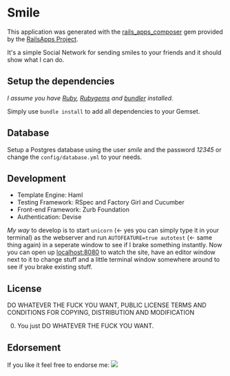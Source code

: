 # Smile

This application was generated with the [rails_apps_composer](https://github.com/RailsApps/rails_apps_composer) gem provided by the [RailsApps Project](http://railsapps.github.com).

It's a simple Social Network for sending smiles to your friends and it should show what I can do.

## Setup the dependencies

*I assume you have [Ruby](http://www.ruby-lang.org/en/downloads), [Rubygems](http://rubygems.org/pages/download) and [bundler](http://gembundler.com) installed.*

Simply use ```bundle install``` to add all dependencies to your Gemset.

## Database

Setup a Postgres database using the user *smile* and the password *12345* or change the ```config/database.yml``` to your needs.

## Development

* Template Engine: Haml
* Testing Framework: RSpec and Factory Girl and Cucumber
* Front-end Framework: Zurb Foundation
* Authentication: Devise

*My way* to develop is to start ```unicorn``` (<- yes you can simply type it in your terminal) as the webserver and run ```AUTOFEATURE=true autotest``` (<- same thing again) in a seperate window to see if I brake something instantly. Now you can open up [localhost:8080](http://localhost:8080) to watch the site, have an editor window next to it to change stuff and a little terminal window somewhere around to see if you brake existing stuff.

## License

DO WHATEVER THE FUCK YOU WANT, PUBLIC LICENSE
TERMS AND CONDITIONS FOR COPYING, DISTRIBUTION AND MODIFICATION

0. You just DO WHATEVER THE FUCK YOU WANT.

## Edorsement

If you like it feel free to endorse me: [![](http://api.coderwall.com/optikfluffel/endorsecount.png)](http://coderwall.com/optikfluffel)
